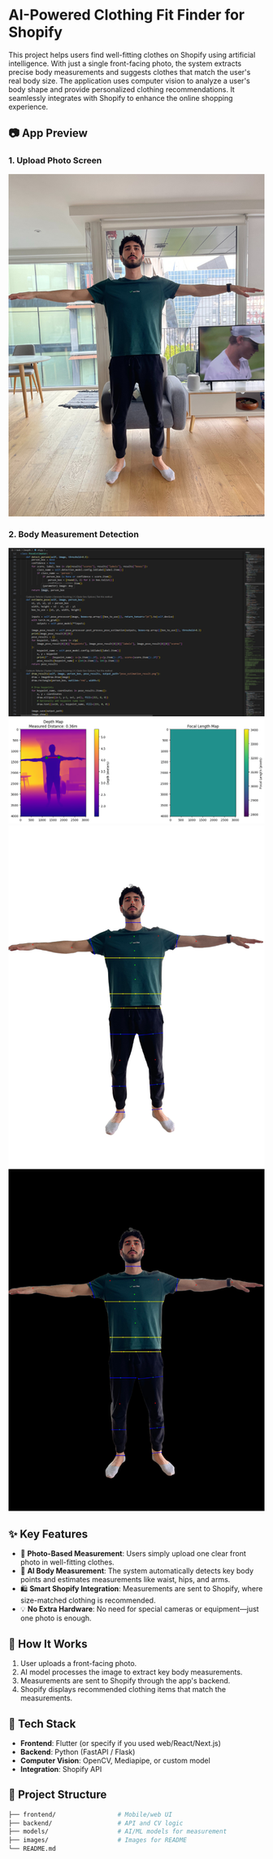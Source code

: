 # AI-Powered Clothing Fit Finder for Shopify

This project helps users find well-fitting clothes on Shopify using artificial intelligence. With just a single front-facing photo, the system extracts precise body measurements and suggests clothes that match the user's real body size. The application uses computer vision to analyze a user's body shape and provide personalized clothing recommendations. It seamlessly integrates with Shopify to enhance the online shopping experience.

## 📷 App Preview

### 1. Upload Photo Screen
![Upload Photo](IMG_8446.jpg)

### 2. Body Measurement Detection
![Body Measurement](182729.png)
![Body Measurement](output.png)
![Body Measurement](output1.jpg)
![Body Measurement](output2.jpg)

## ✨ Key Features

- 📸 **Photo-Based Measurement**: Users simply upload one clear front photo in well-fitting clothes.
- 📏 **AI Body Measurement**: The system automatically detects key body points and estimates measurements like waist, hips, and arms.
- 🛍️ **Smart Shopify Integration**: Measurements are sent to Shopify, where size-matched clothing is recommended.
- 💡 **No Extra Hardware**: No need for special cameras or equipment—just one photo is enough.

## 🚀 How It Works

1. User uploads a front-facing photo.
2. AI model processes the image to extract key body measurements.
3. Measurements are sent to Shopify through the app's backend.
4. Shopify displays recommended clothing items that match the measurements.

## 🔧 Tech Stack

- **Frontend**: Flutter (or specify if you used web/React/Next.js)
- **Backend**: Python (FastAPI / Flask)
- **Computer Vision**: OpenCV, Mediapipe, or custom model
- **Integration**: Shopify API

## 📂 Project Structure

```bash
├── frontend/                 # Mobile/web UI
├── backend/                  # API and CV logic
├── models/                   # AI/ML models for measurement
├── images/                   # Images for README
└── README.md
